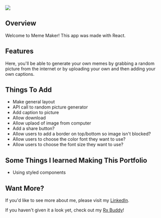   <img src = "#">
  
  <h2>Overview</h2>
  Welcome to Meme Maker! This app was made with React.
  
  <h2>Features</h2>
 
  Here, you'll be able to generate your own memes by grabbing a random picture from the internet or by uploading your own and then adding your own captions.
  
  <h2>Things To Add</h2>
  <ul>
    <li>Make general layout</li>
    <li>API call to random picture generator</li>
    <li>Add caption to picture</li>
    <li>Allow download</li>
    <li>Allow uplaod of image from computer</li>
    <li>Add a share button?</li>
    <li>Allow users to add a border on top/bottom so image isn't blocked?</li>
    <li>Allow users to choose the color font they want to use?</li>
    <li>Allow users to choose the font size they want to use?</li>
  </ul>
  
  <h2>Some Things I learned Making This Portfolio</h2>
  <ul>
    <li>Using styled components</li>
  </ul>

<h2>Want More?</h2>
If you'd like to see more about me, please visit my <a href="https://www.linkedin.com/in/icyparkinson/">LinkedIn</a>.

If you haven't given it a look yet, check out my <a href="https://rxbuddy.netlify.app/">Rx Buddy</a>!
    
